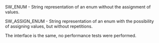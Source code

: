 SW_ENUM - String representation of an enum without the assignment of values.

SW_ASSIGN_ENUM - String representation of an enum with the possibility of assigning values, but without repetitions.

The interface is the same, no performance tests were performed.